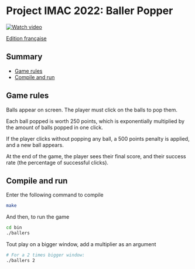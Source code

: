 # Project IMAC 2022: Baller Popper

[![Watch video](https://img.youtube.com/vi/iMXzQP_QsLo/maxresdefault.jpg)](https://www.youtube.com/watch?v=iMXzQP_QsLo)

[Edition française](./README.MD)

## Summary

- [Game rules](#game-rules)
- [Compile and run](#compile-and-run)

## Game rules

Balls appear on screen. The player must click on the balls to pop them.

Each ball popped is worth 250 points, which is exponentially multiplied by the amount of balls popped in one click.

If the player clicks without popping any ball, a 500 points penalty is applied, and a new ball appears.

At the end of the game, the player sees their final score, and their success rate (the percentage of successful clicks).

## Compile and run

Enter the following command to compile

```bash
make
```

And then, to run the game

```bash
cd bin
./ballers
```

Tout play on a bigger window, add a multiplier as an argument

```bash
# For a 2 times bigger window:
./ballers 2
```
